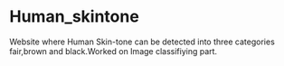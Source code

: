 # Human_skintone
Website where Human Skin-tone can be detected into three categories fair,brown and black.Worked on Image classifiying part.
